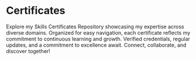 # Certificates
Explore my Skills Certificates Repository showcasing my expertise across diverse domains. Organized for easy navigation, each certificate reflects my commitment to continuous learning and growth. Verified credentials, regular updates, and a commitment to excellence await. Connect, collaborate, and discover together!
